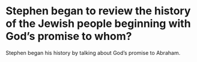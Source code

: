 # Stephen began to review the history of the Jewish people beginning with God’s promise to whom?

Stephen began his history by talking about God’s promise to Abraham.
